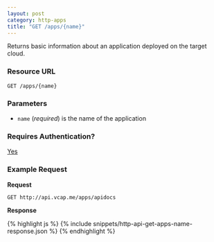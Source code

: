 ```yaml
---
layout: post
category: http-apps
title: "GET /apps/{name}"
---
```


Returns basic information about an application deployed on the target cloud.

### Resource URL

`GET /apps/{name}`

### Parameters

* `name` (*required*) is the name of the application

### Requires Authentication?

[Yes](/http-api/authentication)

### Example Request

**Request**

`GET http://api.vcap.me/apps/apidocs`

**Response**

<div class="js example">
{% highlight js %}
{% include snippets/http-api-get-apps-name-response.json %}
{% endhighlight %}
</div>
